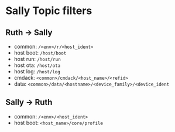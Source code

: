 # Sally Topic filters

## Ruth -> Sally

- common: `/<env>/r/<host_ident>`
- host boot: `/host/boot`
- host run: `/host/run`
- host ota: `/host/ota`
- host log: `/host/log`
- cmdack: `<common>/cmdack/<host_name>/<refid>`
- data: `<common>/data/<hostname>/<device_family>/<device_ident`

## Sally -> Ruth

- common: `/<env>/<host_ident>`
- host boot: `<host_name>/core/profile`

